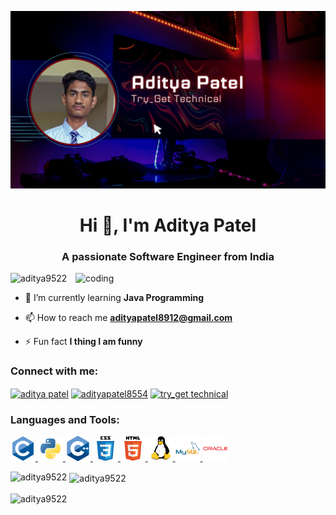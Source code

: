 ![logo](https://github.com/aditya9522/aditya9522/blob/main/Aditya%20Patel.png)
<h1 align="center">Hi 👋, I'm Aditya Patel</h1>
<h3 align="center">A passionate Software Engineer from India</h3>
<img align="right" alt="coding" width="400" src="https://camo.githubusercontent.com/5ddf73ad3a205111cf8c686f687fc216c2946a75005718c8da5b837ad9de78c9/68747470733a2f2f7468756d62732e6766796361742e636f6d2f4576696c4e657874446576696c666973682d736d616c6c2e676966">
<p align="left"> <img src="https://komarev.com/ghpvc/?username=aditya9522&label=Profile%20views&color=0e75b6&style=flat" alt="aditya9522" /> </p>

- 🌱 I’m currently learning **Java Programming**

- 📫 How to reach me **adityapatel8912@gmail.com**

- ⚡ Fun fact **I thing I am funny**

<h3 align="left">Connect with me:</h3>
<p align="left">
<a href="https://linkedin.com/in/aditya patel" target="blank"><img align="center" src="https://raw.githubusercontent.com/rahuldkjain/github-profile-readme-generator/master/src/images/icons/Social/linked-in-alt.svg" alt="aditya patel" height="30" width="40" /></a>
<a href="https://instagram.com/adityapatel8554" target="blank"><img align="center" src="https://raw.githubusercontent.com/rahuldkjain/github-profile-readme-generator/master/src/images/icons/Social/instagram.svg" alt="adityapatel8554" height="30" width="40" /></a>
<a href="https://www.youtube.com/c/try_get technical" target="blank"><img align="center" src="https://raw.githubusercontent.com/rahuldkjain/github-profile-readme-generator/master/src/images/icons/Social/youtube.svg" alt="try_get technical" height="30" width="40" /></a>
</p>

<h3 align="left">Languages and Tools:</h3>
<p align="left"> <a href="https://www.cprogramming.com/" target="_blank" rel="noreferrer"> <img src="https://raw.githubusercontent.com/devicons/devicon/master/icons/c/c-original.svg" alt="c" width="40" height="40"/> </a><a href="https://www.python.org" target="_blank" rel="noreferrer"> <img src="https://raw.githubusercontent.com/devicons/devicon/master/icons/python/python-original.svg" alt="python" width="40" height="40"/> </a> <a href="https://www.w3schools.com/cpp/" target="_blank" rel="noreferrer"> <img src="https://raw.githubusercontent.com/devicons/devicon/master/icons/cplusplus/cplusplus-original.svg" alt="cplusplus" width="40" height="40"/> </a> <a href="https://www.w3schools.com/css/" target="_blank" rel="noreferrer"> <img src="https://raw.githubusercontent.com/devicons/devicon/master/icons/css3/css3-original-wordmark.svg" alt="css3" width="40" height="40"/> </a> <a href="https://www.w3.org/html/" target="_blank" rel="noreferrer"> <img src="https://raw.githubusercontent.com/devicons/devicon/master/icons/html5/html5-original-wordmark.svg" alt="html5" width="40" height="40"/> </a>  <a href="https://www.linux.org/" target="_blank" rel="noreferrer"> <img src="https://raw.githubusercontent.com/devicons/devicon/master/icons/linux/linux-original.svg" alt="linux" width="40" height="40"/> </a> <a href="https://www.mysql.com/" target="_blank" rel="noreferrer"> <img src="https://raw.githubusercontent.com/devicons/devicon/master/icons/mysql/mysql-original-wordmark.svg" alt="mysql" width="40" height="40"/> </a> <a href="https://www.oracle.com/" target="_blank" rel="noreferrer"> <img src="https://raw.githubusercontent.com/devicons/devicon/master/icons/oracle/oracle-original.svg" alt="oracle" width="40" height="40"/> </a>  </p>

<p><img align="left" src="https://github-readme-stats.vercel.app/api/top-langs?username=aditya9522&show_icons=true&locale=en&layout=compact" alt="aditya9522" /></p>

<p>&nbsp;<img align="center" src="https://github-readme-stats.vercel.app/api?username=aditya9522&show_icons=true&locale=en" alt="aditya9522" /></p>

<p><img align="center" src="https://github-readme-streak-stats.herokuapp.com/?user=aditya9522&" alt="aditya9522" /></p>
